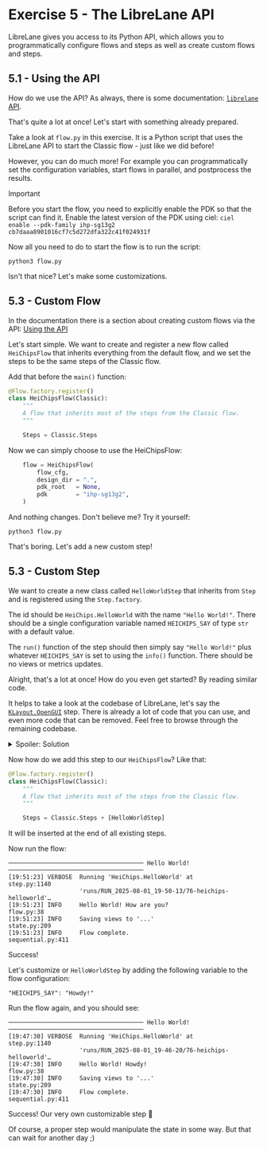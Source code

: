 # Exercise 5 - The LibreLane API

LibreLane gives you access to its Python API, which allows you to programmatically configure flows and steps as well as create custom flows and steps.

## 5.1 - Using the API

How do we use the API? As always, there is some documentation: [`librelane` API](https://librelane.readthedocs.io/en/latest/reference/api/index.html).

That's quite a lot at once! Let's start with something already prepared.

Take a look at `flow.py` in this exercise. It is a Python script that uses the LibreLane API to start the Classic flow - just like we did before!

However, you can do much more! For example you can programmatically set the configuration variables, start flows in parallel, and postprocess the results.

> [!IMPORTANT]
> Before you start the flow, you need to explicitly enable the PDK so that the script can find it.
> Enable the latest version of the PDK using ciel: `ciel enable --pdk-family ihp-sg13g2 cb7daaa8901016cf7c5d272dfa322c41f024931f`

Now all you need to do to start the flow is to run the script:

```
python3 flow.py
```

Isn't that nice? Let's make some customizations.

## 5.3 - Custom Flow

In the documentation there is a section about creating custom flows via the API: [Using the API](https://librelane.readthedocs.io/en/latest/usage/writing_custom_flows.html#using-the-api)

Let's start simple. We want to create and register a new flow called `HeiChipsFlow` that inherits everything from the default flow, and we set the steps to be the same steps of the Classic flow.

Add that before the `main()` function:

```Python
@Flow.factory.register()
class HeiChipsFlow(Classic):
    """
    A flow that inherits most of the steps from the Classic flow.
    """

    Steps = Classic.Steps
```

Now we can simply choose to use the HeiChipsFlow:

```Python
	flow = HeiChipsFlow(
		flow_cfg,
		design_dir = ".",
		pdk_root   = None,
		pdk        = "ihp-sg13g2",
	)
```

And nothing changes. Don't believe me? Try it yourself:

```
python3 flow.py
```

That's boring. Let's add a new custom step!

## 5.3 - Custom Step

We want to create a new class called `HelloWorldStep` that inherits from `Step` and is registered using the `Step.factory`.

The id should be `HeiChips.HelloWorld` with the name `"Hello World!"`. There should be a single configuration variable named `HEICHIPS_SAY` of type `str` with a default value.

The `run()` function of the step should then simply say `"Hello World!"` plus whatever `HEICHIPS_SAY` is set to using the `info()` function. There should be no views or metrics updates.

Alright, that's a lot at once! How do you even get started? By reading similar code.

It helps to take a look at the codebase of LibreLane, let's say the [`KLayout.OpenGUI`](https://github.com/librelane/librelane/blob/d96f32212d025acd1d7acf01f395951cf3d4aa12/librelane/steps/klayout.py#L439) step. There is already a lot of code that you can use, and even more code that can be removed. Feel free to browse through the remaining codebase.

<details>
<summary>Spoiler: Solution</summary>

```Python
@Step.factory.register()
class HelloWorldStep(Step):
    """
    Says Hello World!
    """

    id = "HeiChips.HelloWorld"
    name = "Hello World!"

    config_vars = (
        [
            Variable(
                "HEICHIPS_SAY",
                str,
                "A string of what to say.",
                default="How are you?",
            ),
        ]
    )
    
    inputs = []
    outputs = []

    def run(self, state_in: State, **kwargs) -> Tuple[ViewsUpdate, MetricsUpdate]:

        info(f"Hello World! {self.config['HEICHIPS_SAY']}")

        return {}, {}
```
  
</details>

Now how do we add this step to our `HeiChipsFlow`? Like that:

```Python
@Flow.factory.register()
class HeiChipsFlow(Classic):
    """
    A flow that inherits most of the steps from the Classic flow.
    """

    Steps = Classic.Steps + [HelloWorldStep]
```

It will be inserted at the end of all existing steps.

Now run the flow:

```
────────────────────────────────────── Hello World! ──────────────────────────────────────
[19:51:23] VERBOSE  Running 'HeiChips.HelloWorld' at                          step.py:1140
                    'runs/RUN_2025-08-01_19-50-13/76-heichips-helloworld'…                
[19:51:23] INFO     Hello World! How are you?                                   flow.py:38
[19:51:23] INFO     Saving views to '...'                                     state.py:209
[19:51:23] INFO     Flow complete.                                       sequential.py:411

```

Success!

Let's customize or `HelloWorldStep` by adding the following variable to the flow configuration:

```
"HEICHIPS_SAY": "Howdy!"
```

Run the flow again, and you should see:

```
────────────────────────────────────── Hello World! ──────────────────────────────────────
[19:47:30] VERBOSE  Running 'HeiChips.HelloWorld' at                          step.py:1140
                    'runs/RUN_2025-08-01_19-46-20/76-heichips-helloworld'…                
[19:47:30] INFO     Hello World! Howdy!                                         flow.py:38
[19:47:30] INFO     Saving views to '...'                                     state.py:209
[19:47:30] INFO     Flow complete.                                       sequential.py:411
```

Success! Our very own customizable step 🎉

Of course, a proper step would manipulate the state in some way. But that can wait for another day ;)
